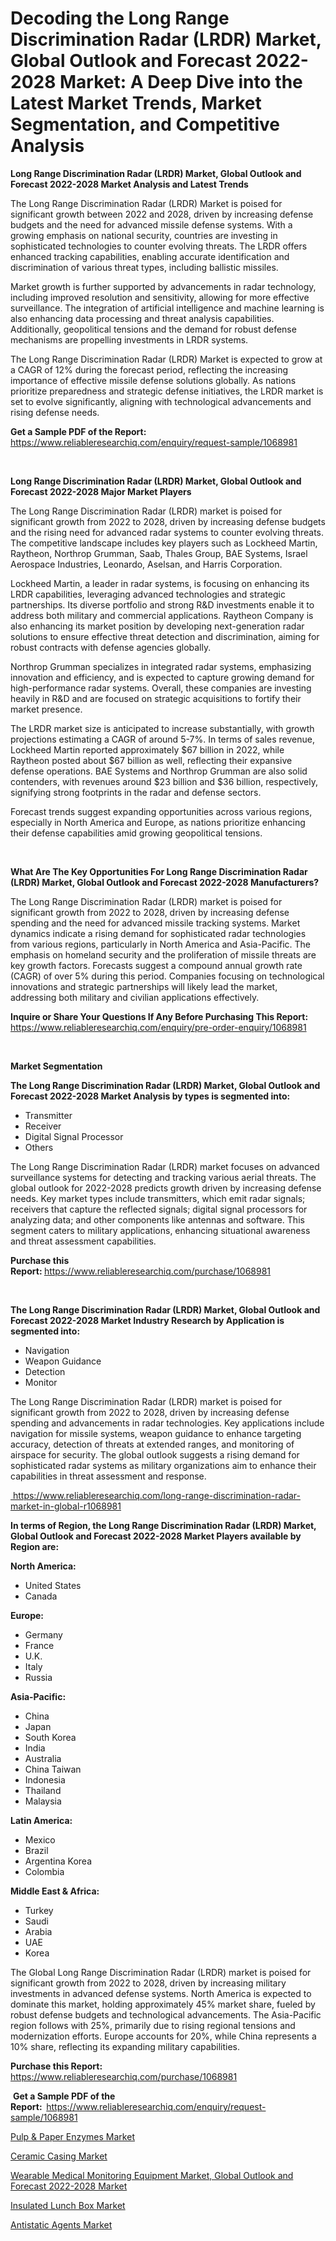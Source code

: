 <p><h1>Decoding the Long Range Discrimination Radar (LRDR) Market, Global Outlook and Forecast 2022-2028 Market: A Deep Dive into the Latest Market Trends, Market Segmentation, and Competitive Analysis</h1></p><p><strong>Long Range Discrimination Radar (LRDR) Market, Global Outlook and Forecast 2022-2028 Market Analysis and Latest Trends</strong></p>
<p><p>The Long Range Discrimination Radar (LRDR) Market is poised for significant growth between 2022 and 2028, driven by increasing defense budgets and the need for advanced missile defense systems. With a growing emphasis on national security, countries are investing in sophisticated technologies to counter evolving threats. The LRDR offers enhanced tracking capabilities, enabling accurate identification and discrimination of various threat types, including ballistic missiles.</p><p>Market growth is further supported by advancements in radar technology, including improved resolution and sensitivity, allowing for more effective surveillance. The integration of artificial intelligence and machine learning is also enhancing data processing and threat analysis capabilities. Additionally, geopolitical tensions and the demand for robust defense mechanisms are propelling investments in LRDR systems.</p><p>The Long Range Discrimination Radar (LRDR) Market is expected to grow at a CAGR of 12% during the forecast period, reflecting the increasing importance of effective missile defense solutions globally. As nations prioritize preparedness and strategic defense initiatives, the LRDR market is set to evolve significantly, aligning with technological advancements and rising defense needs.</p></p>
<p><strong>Get a Sample PDF of the Report:&nbsp;</strong> <a href="https://www.reliableresearchiq.com/enquiry/request-sample/1068981">https://www.reliableresearchiq.com/enquiry/request-sample/1068981</a></p>
<p>&nbsp;</p>
<p><strong>Long Range Discrimination Radar (LRDR) Market, Global Outlook and Forecast 2022-2028 Major Market Players</strong></p>
<p><p>The Long Range Discrimination Radar (LRDR) market is poised for significant growth from 2022 to 2028, driven by increasing defense budgets and the rising need for advanced radar systems to counter evolving threats. The competitive landscape includes key players such as Lockheed Martin, Raytheon, Northrop Grumman, Saab, Thales Group, BAE Systems, Israel Aerospace Industries, Leonardo, Aselsan, and Harris Corporation.</p><p>Lockheed Martin, a leader in radar systems, is focusing on enhancing its LRDR capabilities, leveraging advanced technologies and strategic partnerships. Its diverse portfolio and strong R&D investments enable it to address both military and commercial applications. Raytheon Company is also enhancing its market position by developing next-generation radar solutions to ensure effective threat detection and discrimination, aiming for robust contracts with defense agencies globally.</p><p>Northrop Grumman specializes in integrated radar systems, emphasizing innovation and efficiency, and is expected to capture growing demand for high-performance radar systems. Overall, these companies are investing heavily in R&D and are focused on strategic acquisitions to fortify their market presence.</p><p>The LRDR market size is anticipated to increase substantially, with growth projections estimating a CAGR of around 5-7%. In terms of sales revenue, Lockheed Martin reported approximately $67 billion in 2022, while Raytheon posted about $67 billion as well, reflecting their expansive defense operations. BAE Systems and Northrop Grumman are also solid contenders, with revenues around $23 billion and $36 billion, respectively, signifying strong footprints in the radar and defense sectors.</p><p>Forecast trends suggest expanding opportunities across various regions, especially in North America and Europe, as nations prioritize enhancing their defense capabilities amid growing geopolitical tensions.</p></p>
<p>&nbsp;</p>
<p><strong>What Are The Key Opportunities For Long Range Discrimination Radar (LRDR) Market, Global Outlook and Forecast 2022-2028 Manufacturers?</strong></p>
<p><p>The Long Range Discrimination Radar (LRDR) market is poised for significant growth from 2022 to 2028, driven by increasing defense spending and the need for advanced missile tracking systems. Market dynamics indicate a rising demand for sophisticated radar technologies from various regions, particularly in North America and Asia-Pacific. The emphasis on homeland security and the proliferation of missile threats are key growth factors. Forecasts suggest a compound annual growth rate (CAGR) of over 5% during this period. Companies focusing on technological innovations and strategic partnerships will likely lead the market, addressing both military and civilian applications effectively.</p></p>
<p><strong>Inquire or Share Your Questions If Any Before Purchasing This Report:</strong> <a href="https://www.reliableresearchiq.com/enquiry/pre-order-enquiry/1068981">https://www.reliableresearchiq.com/enquiry/pre-order-enquiry/1068981</a></p>
<p>&nbsp;</p>
<p><strong>Market Segmentation</strong></p>
<p><strong>The Long Range Discrimination Radar (LRDR) Market, Global Outlook and Forecast 2022-2028 Market Analysis by types is segmented into:</strong></p>
<p><ul><li>Transmitter</li><li>Receiver</li><li>Digital Signal Processor</li><li>Others</li></ul></p>
<p><p>The Long Range Discrimination Radar (LRDR) market focuses on advanced surveillance systems for detecting and tracking various aerial threats. The global outlook for 2022-2028 predicts growth driven by increasing defense needs. Key market types include transmitters, which emit radar signals; receivers that capture the reflected signals; digital signal processors for analyzing data; and other components like antennas and software. This segment caters to military applications, enhancing situational awareness and threat assessment capabilities.</p></p>
<p><strong>Purchase this Report:&nbsp;</strong><a href="https://www.reliableresearchiq.com/purchase/1068981">https://www.reliableresearchiq.com/purchase/1068981</a></p>
<p>&nbsp;</p>
<p><strong>The Long Range Discrimination Radar (LRDR) Market, Global Outlook and Forecast 2022-2028 Market Industry Research by Application is segmented into:</strong></p>
<p><ul><li>Navigation</li><li>Weapon Guidance</li><li>Detection</li><li>Monitor</li></ul></p>
<p><p>The Long Range Discrimination Radar (LRDR) market is poised for significant growth from 2022 to 2028, driven by increasing defense spending and advancements in radar technologies. Key applications include navigation for missile systems, weapon guidance to enhance targeting accuracy, detection of threats at extended ranges, and monitoring of airspace for security. The global outlook suggests a rising demand for sophisticated radar systems as military organizations aim to enhance their capabilities in threat assessment and response.</p></p>
<p><a href="https://www.reliableresearchiq.com/long-range-discrimination-radar-market-in-global-r1068981">&nbsp;https://www.reliableresearchiq.com/long-range-discrimination-radar-market-in-global-r1068981</a></p>
<p><strong>In terms of Region, the Long Range Discrimination Radar (LRDR) Market, Global Outlook and Forecast 2022-2028 Market Players available by Region are:</strong></p>
<p>
    <p> <strong> North America: </strong>
        <ul>
            <li>United States</li>
            <li>Canada</li>
        </ul>
        </p> 
    <p> <strong> Europe: </strong>
        <ul>
            <li>Germany</li>
            <li>France</li>
            <li>U.K.</li>
            <li>Italy</li>
            <li>Russia</li>
        </ul>
        </p> 
    <p> <strong> Asia-Pacific: </strong>
        <ul>
            <li>China</li>
            <li>Japan</li>
            <li>South Korea</li>
            <li>India</li>
            <li>Australia</li>
            <li>China Taiwan</li>
            <li>Indonesia</li>
            <li>Thailand</li>
            <li>Malaysia</li>
        </ul>
        </p> 
    <p> <strong> Latin America: </strong>
        <ul>
            <li>Mexico</li>
            <li>Brazil</li>
            <li>Argentina Korea</li>
            <li>Colombia</li>
        </ul>
        </p> 
    <p> <strong> Middle East & Africa: </strong>
        <ul>
            <li>Turkey</li>
            <li>Saudi</li>
            <li>Arabia</li>
            <li>UAE</li>
            <li>Korea</li>
        </ul>
    </p>
    </p>
<p><p>The Global Long Range Discrimination Radar (LRDR) market is poised for significant growth from 2022 to 2028, driven by increasing military investments in advanced defense systems. North America is expected to dominate this market, holding approximately 45% market share, fueled by robust defense budgets and technological advancements. The Asia-Pacific region follows with 25%, primarily due to rising regional tensions and modernization efforts. Europe accounts for 20%, while China represents a 10% share, reflecting its expanding military capabilities.</p></p>
<p><strong>Purchase this Report: </strong><a href="https://www.reliableresearchiq.com/purchase/1068981">https://www.reliableresearchiq.com/purchase/1068981</a></p>
<p>&nbsp;<strong>Get a Sample PDF of the Report:&nbsp;&nbsp;</strong><a href="https://www.reliableresearchiq.com/enquiry/request-sample/1068981">https://www.reliableresearchiq.com/enquiry/request-sample/1068981</a></p>
<p><strong></strong></p>
<p><p><a href="https://issuu.com/reportprime-2/docs/pulp-paper-enzymes-market-size-2030_9e9a2c85eb7612">Pulp & Paper Enzymes Market</a></p><p><a href="https://www.linkedin.com/pulse/analyzing-key-drivers-ceramic-casing-market-trends-future-vzwpf?trackingId=eWDscBoGRQqBoYNOId330Q%3D%3D">Ceramic Casing Market</a></p><p><a href="https://github.com/NathanColeman327/Market-Research-Report-List-1/blob/main/wearable-medical-monitoring-equipment-market-global-outlook-and-forecast-2022-2028-market.md">Wearable Medical Monitoring Equipment Market, Global Outlook and Forecast 2022-2028 Market</a></p><p><a href="https://medium.com/@edward.butler98876/the-insulated-lunch-box-market-has-witnessed-significant-growth-in-recent-years-and-this-trend-0ff10dc6bc8d">Insulated Lunch Box Market</a></p><p><a href="https://issuu.com/reportprime-2/docs/antistatic-agents-market-size-2030._0f5659adaf230b">Antistatic Agents Market</a></p></p>